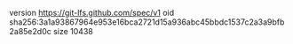 version https://git-lfs.github.com/spec/v1
oid sha256:3a1a93867964e953e16bca2721d15a936abc45bbdc1537c2a3a9bfb2a85e2d0c
size 10438
